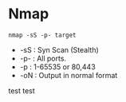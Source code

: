 # Nmap

`nmap -sS -p- target`

* -sS : Syn Scan (Stealth)
* -p- : All ports.
* -p : 1-65535 or 80,443
* -oN : Output in normal format

test
test